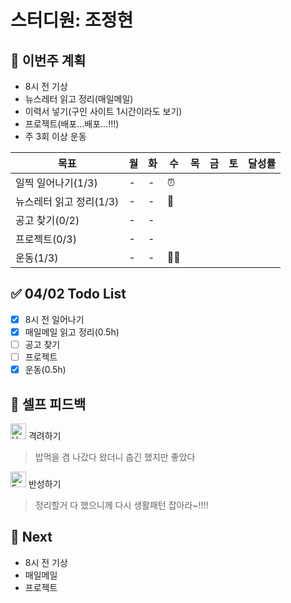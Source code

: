 # 스터디원: 조정현

## 🚀 이번주 계획

- 8시 전 기상
- 뉴스레터 읽고 정리(매일메일)
- 이력서 넣기(구인 사이트 1시간이라도 보기)
- 프로젝트(배포...배포...!!!)
- 주 3회 이상 운동

| 목표                    | 월  | 화  | 수  | 목  | 금  | 토  | 달성률 |
| ----------------------- | --- | --- | --- | --- | --- | --- | ------ |
| 일찍 일어나기(1/3)      | -   | -   | ⏰  |     |     |     |        |
| 뉴스레터 읽고 정리(1/3) | -   | -   | 📨  |     |     |     |        |
| 공고 찾기(0/2)          | -   | -   |     |     |     |     |        |
| 프로젝트(0/3)           | -   | -   |     |     |     |     |        |
| 운동(1/3)               | -   | -   | 🏃‍♀️  |     |     |     |        |

## ✅ 04/02 Todo List

- [x] 8시 전 일어나기
- [x] 매일메일 읽고 정리(0.5h)
- [ ] 공고 찾기
- [ ] 프로젝트
- [x] 운동(0.5h)

## 🎉 셀프 피드백

<img src="https://raw.githubusercontent.com/Tarikul-Islam-Anik/Animated-Fluent-Emojis/master/Emojis/Smilies/Hugging%20Face.png" alt="Hugging Face" width="25" height="25"> 격려하기</img>

> 밥먹을 겸 나갔다 왔더니 춥긴 했지만 좋았다

<img src="https://raw.githubusercontent.com/Tarikul-Islam-Anik/Animated-Fluent-Emojis/master/Emojis/Smilies/Face%20with%20Monocle.png" alt="Face with Monocle" width="25" height="25"> 반성하기</img>

> 정리할거 다 했으니께 다시 생활패턴 잡아라~!!!!

## 🌱 Next

- 8시 전 기상
- 매일메일
- 프로젝트
